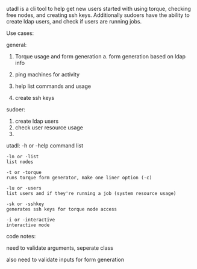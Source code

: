 utadl is a cli tool to help get new users started with using torque, checking free nodes, and creating ssh keys. 
Additionally sudoers have the ability to create ldap users, and check if users are running jobs. 


Use cases: 

general:
1. Torque usage and form generation
	a. form generation based on ldap info

2. ping machines for activity
3. help list commands and usage
4. create ssh keys

sudoer:
1. create ldap users
2. check user resource usage
3. 







utadl:
	-h or -help
	command list

	-ln or -list
	list nodes

	-t or -torque
	runs torque form generator, make one liner option (-c)

	-lu or -users
	list users and if they're running a job (system resource usage)

	-sk or -sshkey
	generates ssh keys for torque node access

	-i or -interactive
	interactive mode



code notes:


need to validate arguments, seperate class

also need to validate inputs for form generation

